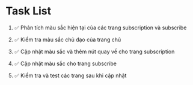 # Task List

1. ✅ Phân tích màu sắc hiện tại của các trang subscription và subscribe

2. ✅ Kiểm tra màu sắc chủ đạo của trang chủ

3. ✅ Cập nhật màu sắc và thêm nút quay về cho trang subscription

4. ✅ Cập nhật màu sắc cho trang subscribe

5. ✅ Kiểm tra và test các trang sau khi cập nhật


